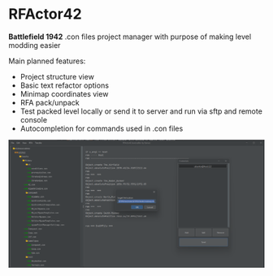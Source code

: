 # RFActor42

**Battlefield 1942** .con files project manager with purpose of making level modding easier

Main planned features:
- Project structure view
- Basic text refactor options
- Minimap coordinates view
- RFA pack/unpack
- Test packed level locally or send it to server and run via sftp and remote console
- Autocompletion for commands used in .con files

![Current version presentation](./readmeimg0.png)